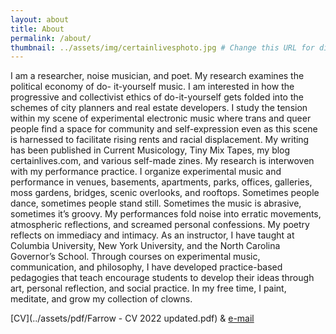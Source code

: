 ```yaml
---
layout: about
title: About
permalink: /about/
thumbnail: ../assets/img/certainlivesphoto.jpg # Change this URL for diff profile picture
---
```


I am a researcher, noise musician, and poet. My research examines the political economy of do-
it-yourself music. I am interested in how the progressive and collectivist ethics of do-it-yourself gets folded into the schemes of city planners and real estate developers. I study the tension within my scene of experimental electronic music where trans and queer people find a space for community and self-expression even as this scene is harnessed to facilitate rising rents and racial displacement. My writing has been published in Current Musicology, Tiny Mix Tapes, my blog certainlives.com, and various self-made zines. My research is interwoven with my performance practice. I organize experimental music and performance in venues, basements, apartments, parks, offices, galleries, moss gardens, bridges, scenic overlooks, and rooftops. Sometimes people dance, sometimes people stand still. Sometimes the music is abrasive, sometimes it’s groovy. My performances fold noise into erratic movements, atmospheric reflections, and screamed personal confessions. My poetry reflects on immediacy and intimacy. As an instructor, I have taught at Columbia University, New York University, and the North Carolina Governor’s School. Through courses on experimental music, communication, and philosophy, I have developed practice-based pedagogies that teach encourage students to develop their ideas through art, personal reflection, and social practice. In my free time, I paint, meditate, and grow my collection of clowns.


[CV](../assets/pdf/Farrow - CV 2022 updated.pdf) & [e-mail](mailto:certainlives@gmail.com?subject=hey)
